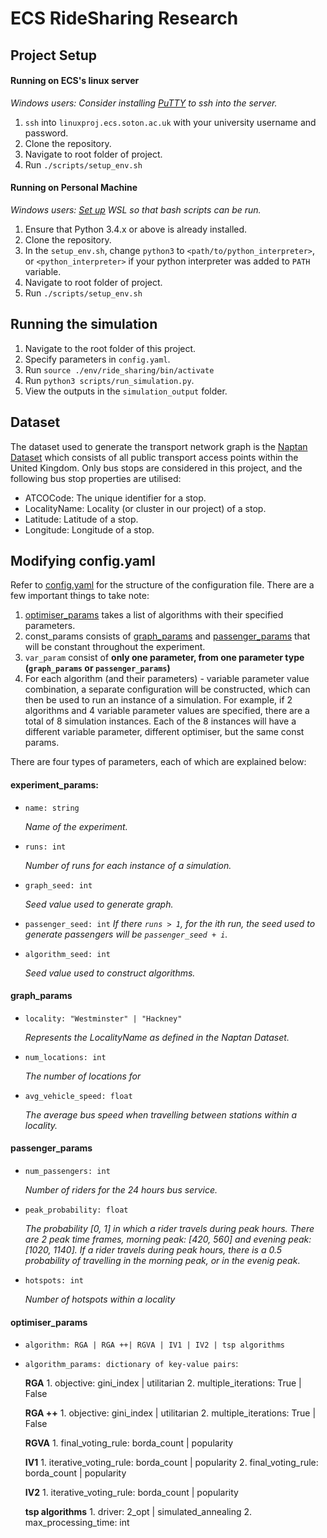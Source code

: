 # ECS RideSharing Research

## Project Setup

#### Running on ECS's linux server
*Windows users: Consider installing [PuTTY](https://www.chiark.greenend.org.uk/~sgtatham/putty/latest.html) to ssh into the server.*
1. `ssh` into `linuxproj.ecs.soton.ac.uk` with your university username and password.
2. Clone the repository.
3. Navigate to root folder of project.
4. Run `./scripts/setup_env.sh`<br/>


#### Running on Personal Machine
*Windows users: [Set up](https://docs.microsoft.com/en-us/windows/wsl/install-win10) WSL so that bash scripts can be run.*
1. Ensure that Python 3.4.x or above is already installed.
2. Clone the repository.
3. In the `setup_env.sh`, change `python3` to `<path/to/python_interpreter>`, or `<python_interpreter>` if your python interpreter was added to `PATH` variable. </br>
4. Navigate to root folder of project.
5. Run `./scripts/setup_env.sh`

## Running the simulation
1. Navigate to the root folder of this project.
2. Specify parameters in `config.yaml`.
3. Run `source ./env/ride_sharing/bin/activate`
4. Run `python3 scripts/run_simulation.py`.
5. View the outputs in the `simulation_output` folder.

## Dataset
The dataset used to generate the transport network graph is the [Naptan Dataset](#https://data.gov.uk/dataset/ff93ffc1-6656-47d8-9155-85ea0b8f2251/national-public-transport-access-nodes-naptan) which consists of all public transport access points within the United Kingdom. Only bus stops are considered in this project, and the following bus stop properties are utilised:

- ATCOCode: The unique identifier for a stop.
- LocalityName: Locality (or cluster in our project) of a stop.
- Latitude: Latitude of a stop.
- Longitude: Longitude of a stop.

## Modifying config.yaml

Refer to [config.yaml](https://github.com/MaxOng99/ECS-Ridesharing/blob/main/config.yaml) for the structure of the configuration file. There are a few important things to take note:
1. [optimiser_params](#optimiser_params) takes a list of algorithms with their specified parameters.
2. const_params consists of [graph_params](#graph_params) and [passenger_params](#passenger_params) that will be constant throughout the experiment.
3. `var_param` consist of **only one parameter, from one parameter type (`graph_params` or `passenger_params`)**
4. For each algorithm (and their parameters) - variable parameter value combination, a separate configuration will be constructed, which can then be used to run an instance of a simulation. For example, if 2 algorithms and 4 variable parameter values are specified, there are a total of 8 simulation instances. Each of the 8 instances will have a different variable parameter, different optimiser, but the same const params.

There are four types of parameters, each of which are explained below:
#### experiment_params:
- `name: string`

    *Name of the experiment.*

- `runs: int`

    *Number of runs for each instance of a simulation.*

- `graph_seed: int`

    *Seed value used to generate graph.*

- `passenger_seed: int`
    *If there `runs > 1`, for the ith run, the seed used to generate passengers will be `passenger_seed + i`.*

- `algorithm_seed: int`

    *Seed value used to construct algorithms.*

#### graph_params
- `locality: "Westminster" | "Hackney" `

	*Represents the LocalityName as defined in the Naptan Dataset.*
- `num_locations: int`

	*The number of locations for*

- `avg_vehicle_speed: float`

	*The average bus speed when travelling between stations within a locality.*

#### passenger_params
- `num_passengers: int`

	*Number of riders for the 24 hours bus service.*
- `peak_probability: float`

	*The probability [0, 1] in which a rider travels during peak hours. There are 2 peak time frames, morning peak: [420, 560] and evening peak: [1020, 1140]. If a rider travels during peak hours, there is a 0.5 probability of travelling in the morning peak, or in the evenig peak*.

- `hotspots: int`

	*Number of hotspots within a locality*
#### optimiser_params

- `algorithm: RGA | RGA ++| RGVA | IV1 | IV2 | tsp algorithms`

- `algorithm_params: dictionary of key-value pairs`:

	**RGA**
		1. objective: gini_index | utilitarian
		2. multiple_iterations: True | False

	**RGA ++**
		1. objective: gini_index | utilitarian
		2. multiple_iterations: True | False

	**RGVA**
		1. final_voting_rule: borda_count | popularity

	**IV1**
		1. iterative_voting_rule: borda_count | popularity
		2. final_voting_rule: borda_count | popularity

	**IV2**
		1. iterative_voting_rule: borda_count | popularity

	**tsp algorithms**
		1. driver: 2_opt | simulated_annealing
		2. max_processing_time: int


